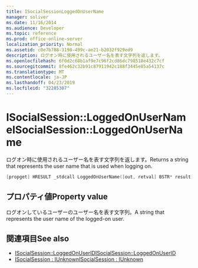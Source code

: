 ```yaml
---
title: ISocialSessionLoggedOnUserName
manager: soliver
ms.date: 11/16/2014
ms.audience: Developer
ms.topic: reference
ms.prod: office-online-server
localization_priority: Normal
ms.assetid: c0e7b788-3198-499c-ae21-b2032f929ed9
description: ログオン時に使用されるユーザー名を表す文字列を返します。
ms.openlocfilehash: 6f0d2c68b1af9e7c96f2cd86dc798518e432c7cf
ms.sourcegitcommit: 8fe462c32b91c87911942c188f3445e85a54137c
ms.translationtype: MT
ms.contentlocale: ja-JP
ms.lasthandoff: 04/23/2019
ms.locfileid: "32285307"
---
```

# <a name="isocialsessionloggedonusername"></a><span data-ttu-id="7af90-103">ISocialSession::LoggedOnUserName</span><span class="sxs-lookup"><span data-stu-id="7af90-103">ISocialSession::LoggedOnUserName</span></span>

<span data-ttu-id="7af90-104">ログオン時に使用されるユーザー名を表す文字列を返します。</span><span class="sxs-lookup"><span data-stu-id="7af90-104">Returns a string that represents the user name that is used when logging on.</span></span>
  
```cpp
[propget] HRESULT _stdcall LoggedOnUserName([out, retval] BSTR* result);
```

## <a name="property-value"></a><span data-ttu-id="7af90-105">プロパティ値</span><span class="sxs-lookup"><span data-stu-id="7af90-105">Property value</span></span>

<span data-ttu-id="7af90-106">ログオンしているユーザーのユーザー名を表す文字列。</span><span class="sxs-lookup"><span data-stu-id="7af90-106">A string that represents the user name of the logged-on user.</span></span>
  
## <a name="see-also"></a><span data-ttu-id="7af90-107">関連項目</span><span class="sxs-lookup"><span data-stu-id="7af90-107">See also</span></span>

- [<span data-ttu-id="7af90-108">ISocialSession::LoggedOnUserID</span><span class="sxs-lookup"><span data-stu-id="7af90-108">ISocialSession::LoggedOnUserID</span></span>](isocialsession-loggedonuserid.md)  
- [<span data-ttu-id="7af90-109">ISocialSession : IUnknown</span><span class="sxs-lookup"><span data-stu-id="7af90-109">ISocialSession : IUnknown</span></span>](isocialsessioniunknown.md)

